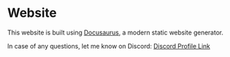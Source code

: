 # Website

This website is built using [Docusaurus](https://docusaurus.io/), a modern static website generator.

In case of any questions, let me know on Discord:
[Discord Profile Link](https://DISCORD.COM/users/unselles)
